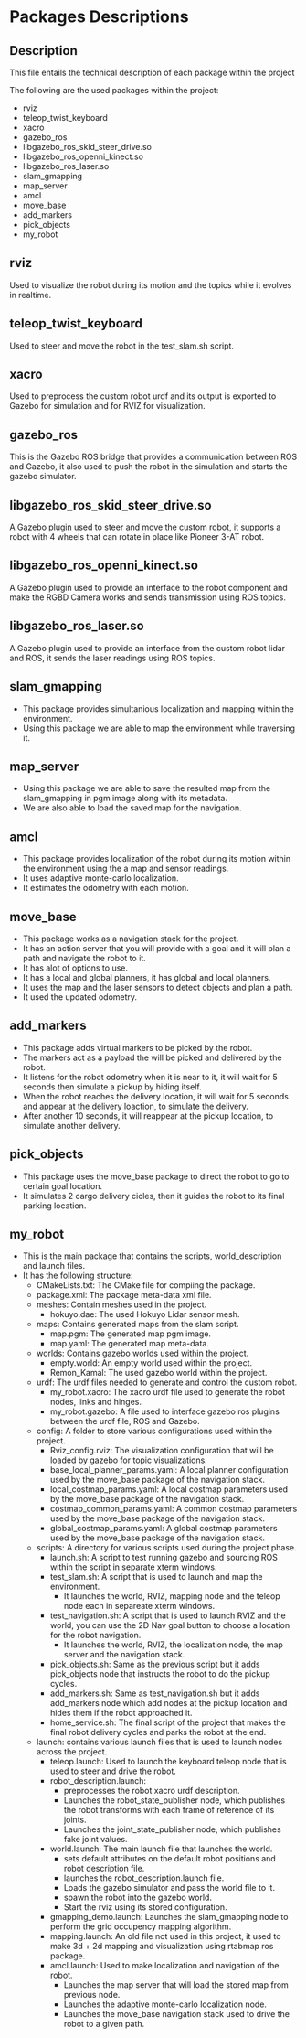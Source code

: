 # Packages Descriptions

## Description
This file entails the technical description of each package within the project

The following are the used packages within the project:
- rviz
- teleop_twist_keyboard
- xacro
- gazebo_ros
- libgazebo_ros_skid_steer_drive.so
- libgazebo_ros_openni_kinect.so
- libgazebo_ros_laser.so
- slam_gmapping
- map_server
- amcl
- move_base
- add_markers
- pick_objects
- my_robot

## rviz
Used to visualize the robot during its motion and the topics while it evolves in realtime.

## teleop_twist_keyboard
Used to steer and move the robot in the test_slam.sh script.

## xacro
Used to preprocess the custom robot urdf and its output is exported to Gazebo for simulation and for RVIZ for visualization.

## gazebo_ros
This is the Gazebo ROS bridge that provides a communication between ROS and Gazebo, it also used to push the robot in the simulation and starts the gazebo simulator.

## libgazebo_ros_skid_steer_drive.so
A Gazebo plugin used to steer and move the custom robot, it supports a robot with 4 wheels that can rotate in place like Pioneer 3-AT robot.

## libgazebo_ros_openni_kinect.so
A Gazebo plugin used to provide an interface to the robot component and make the RGBD Camera works and sends transmission using ROS topics.

## libgazebo_ros_laser.so
A Gazebo plugin used to provide an interface from the custom robot lidar and ROS, it sends the laser readings using ROS topics.

## slam_gmapping
- This package provides simultanious localization and mapping within the environment.
- Using this package we are able to map the environment while traversing it.

## map_server
- Using this package we are able to save the resulted map from the slam_gmapping in pgm image along with its metadata.
- We are also able to load the saved map for the navigation.

## amcl
- This package provides localization of the robot during its motion within the environment using the a map and sensor readings.
- It uses adaptive monte-carlo localization.
- It estimates the odometry with each motion.

## move_base
- This package works as a navigation stack for the project.
- It has an action server that you will provide with a goal and it will plan a path and navigate the robot to it.
- It has alot of options to use.
- It has a local and global planners, it has global and local planners.
- It uses the map and the laser sensors to detect objects and plan a path.
- It used the updated odometry.

## add_markers
- This package adds virtual markers to be picked by the robot.
- The markers act as a payload the will be picked and delivered by the robot.
- It listens for the robot odometry when it is near to it, it will wait for 5 seconds then simulate a pickup by hiding itself.
- When the robot reaches the delivery location, it will wait for 5 seconds and appear at the delivery loaction, to simulate the delivery.
- After another 10 seconds, it will reappear at the pickup location, to simulate another delivery.

## pick_objects
- This package uses the move_base package to direct the robot to go to certain goal location.
- It simulates 2 cargo delivery cicles, then it guides the robot to its final parking location.

## my_robot
- This is the main package that contains the scripts, world_description and launch files.
- It has the following structure:
  - CMakeLists.txt: The CMake file for compiing the package.
  - package.xml: The package meta-data xml file.
  - meshes: Contain meshes used in the project.
    - hokuyo.dae: The used Hokuyo Lidar sensor mesh.
  - maps: Contains generated maps from the slam script.
    - map.pgm: The  generated map pgm image.
    - map.yaml: The generated map meta-data.
  - worlds: Contains gazebo worlds used within the project.
    - empty.world: An empty world used within the project.
    - Remon_Kamal: The used gazebo world within the project.
  - urdf: The urdf files needed to generate and control the custom robot.
    - my_robot.xacro: The xacro urdf file used to generate the robot nodes, links and hinges.
    - my_robot.gazebo: A file used to interface gazebo ros plugins between the urdf file, ROS and Gazebo.
  - config: A folder to store various configurations used within the project.
    - Rviz_config.rviz: The visualization configuration that will be loaded by gazebo for topic visualizations.
    - base_local_planner_params.yaml: A local planner configuration used by the move_base package of the navigation stack.
    - local_costmap_params.yaml: A local costmap parameters used by the move_base package of the navigation stack.
    - costmap_common_params.yaml: A common costmap parameters used by the move_base package of the navigation stack.
    - global_costmap_params.yaml: A global costmap parameters used by the move_base package of the navigation stack.
  - scripts: A directory for various scripts used during the project phase.
    - launch.sh: A script to test running gazebo and sourcing ROS within the script in separate xterm windows.
    - test_slam.sh:  A script that is used  to launch and map the environment.
      - It launches the world, RVIZ, mapping node and the teleop node each in separeate xterm windows.
    - test_navigation.sh: A script that is used to launch RVIZ and the world, you can use the 2D Nav goal button to choose a location for the robot navigation.
      - It launches the world, RVIZ, the localization node, the map server and the navigation stack.
    - pick_objects.sh: Same as the previous script but it adds pick_objects node that instructs the robot to do the pickup cycles.
    - add_markers.sh: Same as test_navigation.sh but it adds add_markers node which add nodes at the pickup location and hides them if the robot approached it.
    - home_service.sh: The final script of the project that makes the final robot delivery cycles and parks the robot at the end.
  - launch: contains various launch files that is used to launch nodes across the project.
    - teleop.launch: Used to launch the keyboard teleop node that is used to steer and drive the robot.
    - robot_description.launch:
      - preprocesses the robot xacro urdf description.
      - Launches the robot_state_publisher node, which publishes the robot transforms with each frame of reference of its joints.
      - Launches the joint_state_publisher node, which publishes fake joint values.
    - world.launch: The main launch file that launches the world.
      - sets default attributes on the default robot positions and robot description file.
      - launches the robot_description.launch file.
      - Loads the gazebo simulator and pass the world file to it.
      - spawn the robot into the gazebo world.
      - Start the rviz using its stored configuration.
    - gmapping_demo.launch: Launches the slam_gmapping node to perform the grid occupency mapping algorithm.
    - mapping.launch: An old file not used in this project, it used to make 3d + 2d mapping and visualization using rtabmap ros package.
    - amcl.launch: Used to make localization and navigation of the robot.
      - Launches the map server that will load the stored map from previous node.
      - Launches the adaptive monte-carlo localization node.
      - Launches the move_base navigation stack used to drive the robot to a given path.




